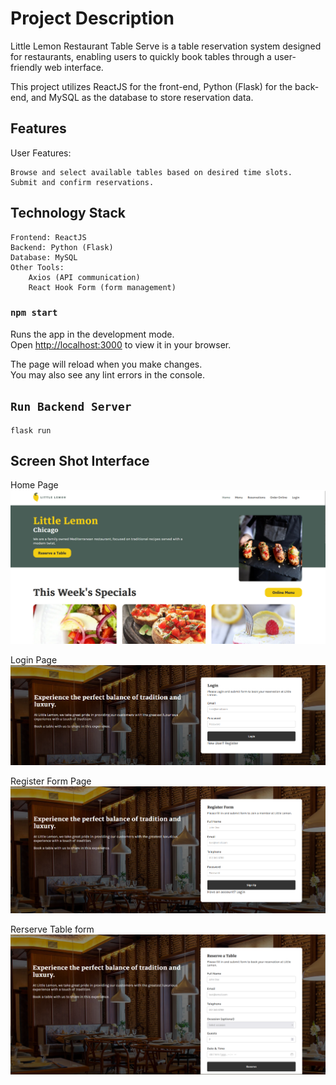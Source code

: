 # Project Description

Little Lemon Restaurant Table Serve is a table reservation system designed for restaurants, enabling users to quickly book tables through a user-friendly web interface.

This project utilizes ReactJS for the front-end, Python (Flask) for the back-end, and MySQL as the database to store reservation data.

## Features

User Features:

    Browse and select available tables based on desired time slots.
    Submit and confirm reservations.

## Technology Stack

    Frontend: ReactJS
    Backend: Python (Flask)
    Database: MySQL
    Other Tools:
        Axios (API communication)
        React Hook Form (form management)


### `npm start`

Runs the app in the development mode.\
Open [http://localhost:3000](http://localhost:3000) to view it in your browser.

The page will reload when you make changes.\
You may also see any lint errors in the console.

## `Run Backend Server`
    flask run

## Screen Shot Interface

Home Page
![HomePage Screenshot](public/ScreenShot/Home.png)

Login Page
![ELogin Page Screenshot](public/ScreenShot/Login.png)

Register Form Page
![Register Form Page Screenshot](public/ScreenShot/Register.png)

Rerserve Table form
![Rerserve Table form Screenshot](public/ScreenShot/ReserveTable.png)

